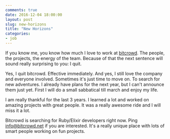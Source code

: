 ```yaml
---
comments: true
date: 2016-12-04 18:00:00
layout: post
slug: new-horizons
title: "New Horizons"
categories:
- job
---
```

If you know me, you know how much I love to work at [bitcrowd](http://bitcrowd.net). The people, the
projects, the energy of the team. Because of that the next sentence will sound
really surprising to you: I quit.

Yes, I quit bitcrowd. Effective immediately. And yes, I still love the company
and everyone involved. Sometimes it's just time to move on. To search for
new adventures. I already have plans for the next year, but I can't announce
them just yet. First I will do a small sabbatical till march and enjoy
my life.

I am really thankful for the last 3 years. I learned a lot and worked on amazing
projects with great people. It was a really awesome ride and I will miss it a lot.

Bitcrowd is searching for Ruby/Elixir developers right now. Ping
[info@bitcrowd.net](mailto:info@bitcrowd.net) if you are interested. It's a
really unique place with lots of smart people working on fun projects.
